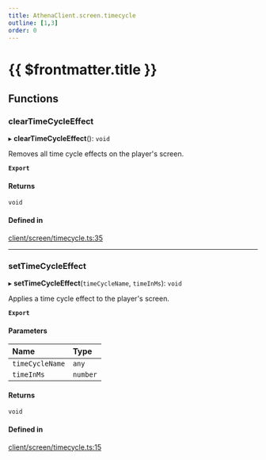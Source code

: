 ```yaml
---
title: AthenaClient.screen.timecycle
outline: [1,3]
order: 0
---
```


# {{ $frontmatter.title }}


## Functions

### clearTimeCycleEffect

▸ **clearTimeCycleEffect**(): `void`

Removes all time cycle effects on the player's screen.

**`Export`**

#### Returns

`void`

#### Defined in

[client/screen/timecycle.ts:35](https://github.com/Stuyk/altv-athena/blob/552012ca4/src/core/client/screen/timecycle.ts#L35)

___

### setTimeCycleEffect

▸ **setTimeCycleEffect**(`timeCycleName`, `timeInMs`): `void`

Applies a time cycle effect to the player's screen.

**`Export`**

#### Parameters

| Name | Type |
| :------ | :------ |
| `timeCycleName` | `any` |
| `timeInMs` | `number` |

#### Returns

`void`

#### Defined in

[client/screen/timecycle.ts:15](https://github.com/Stuyk/altv-athena/blob/552012ca4/src/core/client/screen/timecycle.ts#L15)
